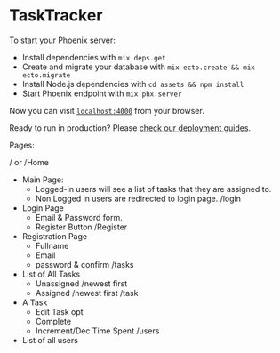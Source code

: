 # TaskTracker

To start your Phoenix server:

  * Install dependencies with `mix deps.get`
  * Create and migrate your database with `mix ecto.create && mix ecto.migrate`
  * Install Node.js dependencies with `cd assets && npm install`
  * Start Phoenix endpoint with `mix phx.server`

Now you can visit [`localhost:4000`](http://localhost:4000) from your browser.

Ready to run in production? Please [check our deployment guides](https://hexdocs.pm/phoenix/deployment.html).


Pages:

/ or /Home
- Main Page:
  - Logged-in users will see a list of tasks that they are assigned to.
  - Non Logged in users are redirected to login page.
/login
- Login Page
  - Email & Password form.
  - Register Button
/Register
- Registration Page
  - Fullname
  - Email
  - password & confirm
/tasks
- List of All Tasks
  - Unassigned /newest first
  - Assigned /newest first
/task
- A Task
  - Edit Task opt
  - Complete
  - Increment/Dec Time Spent
/users
- List of all users
